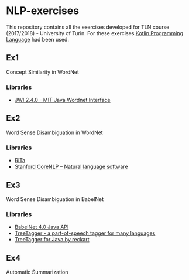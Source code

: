 # NLP-exercises
This repository contains all the exercises developed for TLN course (2017/2018) - University of Turin.
For these exercises [Kotlin Programming Language](https://kotlinlang.org/) had been used.
## Ex1
Concept Similarity in WordNet

### Libraries
* [JWI 2.4.0 - MIT Java Wordnet Interface](https://projects.csail.mit.edu/jwi/)

## Ex2
Word Sense Disambiguation in WordNet

### Libraries
* [RiTa](https://rednoise.org/rita/)
* [Stanford CoreNLP – Natural language software](https://stanfordnlp.github.io/CoreNLP/)

## Ex3
Word Sense Disambiguation in BabelNet

### Libraries

* [BabelNet 4.0 Java API](https://babelnet.org/guide)
* [TreeTagger - a part-of-speech tagger for many languages](http://www.cis.uni-muenchen.de/~schmid/tools/TreeTagger/)
* [TreeTagger for Java by reckart](https://github.com/reckart/tt4j)

## Ex4
Automatic Summarization

